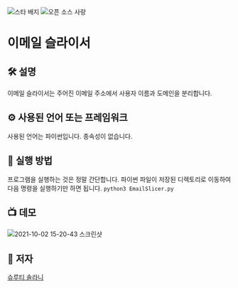 <!--이 부분을 삭제하지 마십시오-->
![스타 배지](https://img.shields.io/static/v1?label=%F0%9F%8C%9F&message=If%20Useful&style=style=flat&color=BC4E99)
![오픈 소스 사랑](https://badges.frapsoft.com/os/v1/open-source.svg?v=103)


# 이메일 슬라이서


<!--이미지는 프로젝트의 삽화이며, 여기서 팁은 유머 감각을 최대한 활용하는 것입니다 :D

다음과 같이 마크다운 사진 삽입을 복사하여 붙여넣을 수 있습니다.
<p align="center">
<img src = "" width="40%" height="40%">
-->

## 🛠️ 설명
<!--아래 줄을 삭제하고 원하는 내용을 추가하십시오-->
이메일 슬라이서는 주어진 이메일 주소에서 사용자 이름과 도메인을 분리합니다.

## ⚙️ 사용된 언어 또는 프레임워크
<!--아래 줄을 삭제하고 원하는 내용을 추가하십시오-->
사용된 언어는 파이썬입니다. 종속성이 없습니다.

## 🌟 실행 방법
<!--아래 줄을 삭제하고 원하는 내용을 추가하십시오-->
프로그램을 실행하는 것은 정말 간단합니다. 파이썬 파일이 저장된 디렉토리로 이동하여 다음 명령을 실행하기만 하면 됩니다.
```python3 EmailSlicer.py```

## 📺 데모
![2021-10-02 15-20-43 스크린샷](https://user-images.githubusercontent.com/68545365/135711432-f9cac4e1-ba34-44da-ac56-3b867710fa71.png)

## 🤖 저자
<!--아래 줄을 삭제하고 원하는 내용을 추가하십시오-->
<a href="https://github.com/ShrutiSolani">슈루티 솔라니
